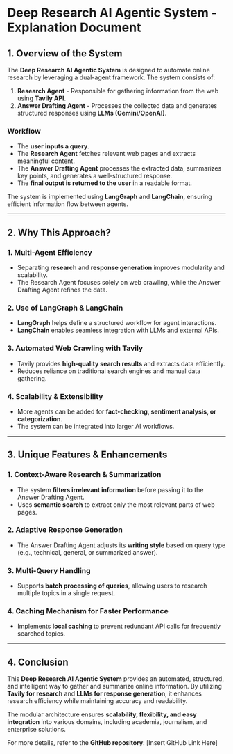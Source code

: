 # Deep Research AI Agentic System - Explanation Document

## 1. Overview of the System

The **Deep Research AI Agentic System** is designed to automate online research by leveraging a dual-agent framework. The system consists of:

1. **Research Agent** - Responsible for gathering information from the web using **Tavily API**.
2. **Answer Drafting Agent** - Processes the collected data and generates structured responses using **LLMs (Gemini/OpenAI)**.

### **Workflow**
- The **user inputs a query**.
- The **Research Agent** fetches relevant web pages and extracts meaningful content.
- The **Answer Drafting Agent** processes the extracted data, summarizes key points, and generates a well-structured response.
- The **final output is returned to the user** in a readable format.

The system is implemented using **LangGraph** and **LangChain**, ensuring efficient information flow between agents.

---

## 2. Why This Approach?

### **1. Multi-Agent Efficiency**
- Separating **research** and **response generation** improves modularity and scalability.
- The Research Agent focuses solely on web crawling, while the Answer Drafting Agent refines the data.

### **2. Use of LangGraph & LangChain**
- **LangGraph** helps define a structured workflow for agent interactions.
- **LangChain** enables seamless integration with LLMs and external APIs.

### **3. Automated Web Crawling with Tavily**
- Tavily provides **high-quality search results** and extracts data efficiently.
- Reduces reliance on traditional search engines and manual data gathering.

### **4. Scalability & Extensibility**
- More agents can be added for **fact-checking, sentiment analysis, or categorization**.
- The system can be integrated into larger AI workflows.

---

## 3. Unique Features & Enhancements

### **1. Context-Aware Research & Summarization**
- The system **filters irrelevant information** before passing it to the Answer Drafting Agent.
- Uses **semantic search** to extract only the most relevant parts of web pages.

### **2. Adaptive Response Generation**
- The Answer Drafting Agent adjusts its **writing style** based on query type (e.g., technical, general, or summarized answer).

### **3. Multi-Query Handling**
- Supports **batch processing of queries**, allowing users to research multiple topics in a single request.

### **4. Caching Mechanism for Faster Performance**
- Implements **local caching** to prevent redundant API calls for frequently searched topics.

---

## 4. Conclusion
This **Deep Research AI Agentic System** provides an automated, structured, and intelligent way to gather and summarize online information. By utilizing **Tavily for research** and **LLMs for response generation**, it enhances research efficiency while maintaining accuracy and readability.

The modular architecture ensures **scalability, flexibility, and easy integration** into various domains, including academia, journalism, and enterprise solutions.

For more details, refer to the **GitHub repository**: [Insert GitHub Link Here]

